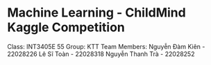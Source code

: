 # Machine Learning - ChildMind Kaggle Competition
Class: INT3405E 55
Group: KTT Team
Members:
Nguyễn Đàm Kiên - 22028226
Lê Sĩ Toàn - 22028318
Nguyễn Thanh Trà - 22028252 
